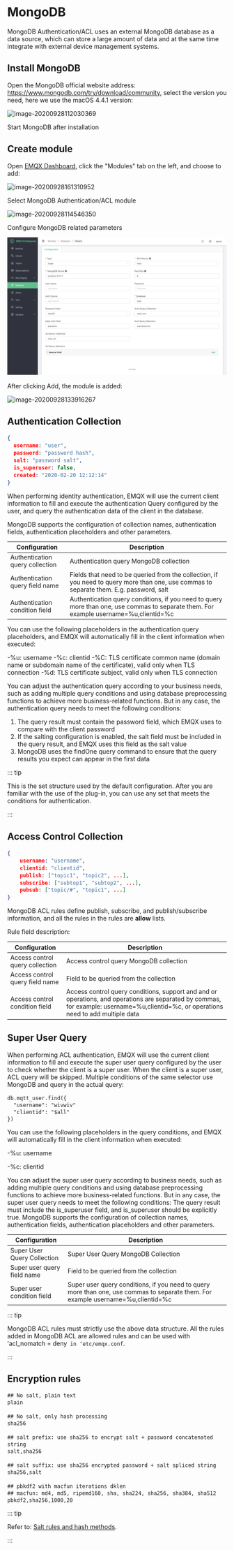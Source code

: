 # MongoDB

MongoDB Authentication/ACL uses an external MongoDB database as a data source, which can store a large amount of data and at the same time integrate with external device management systems.

## Install MongoDB

Open the MongoDB official website address: https://www.mongodb.com/try/download/community, select the version you need, here we use the macOS 4.4.1 version:

![image-20200928112030369](./assets/auth_mongo1.png)

Start MongoDB after installation

## Create module

Open [EMQX Dashboard](http://127.0.0.1:18083/#/modules), click the "Modules" tab on the left, and choose to add:

![image-20200928161310952](./assets/modules.png)

Select MongoDB Authentication/ACL module

![image-20200928114546350](./assets/auth_mongo2.png)

Configure MongoDB related parameters

![image-20200928114832162](./assets/auth_mongo3.png)

After clicking Add, the module is added:

![image-20200928133916267](./assets/auth_mongo4.png)


## Authentication Collection

```json
{
  username: "user",
  password: "password hash",
  salt: "password salt",
  is_superuser: false,
  created: "2020-02-20 12:12:14"
}
```

When performing identity authentication, EMQX will use the current client information to fill and execute the authentication Query configured by the user, and query the authentication data of the client in the database.

MongoDB supports the configuration of collection names, authentication fields, authentication placeholders and other parameters.

| Configuration                   | Description                                                  |
| ------------------------------- | ------------------------------------------------------------ |
| Authentication query collection | Authentication query MongoDB collection                      |
| Authentication query field name | Fields that need to be queried from the collection, if you need to query more than one, use commas to separate them. E.g. password, salt |
| Authentication condition field  | Authentication query conditions, if you need to query more than one, use commas to separate them. For example username=%u,clientid=%c |

You can use the following placeholders in the authentication query placeholders, and EMQX will automatically fill in the client information when executed:

-%u: username
-%c: clientid
-%C: TLS certificate common name (domain name or subdomain name of the certificate), valid only when TLS connection
-%d: TLS certificate subject, valid only when TLS connection

You can adjust the authentication query according to your business needs, such as adding multiple query conditions and using database preprocessing functions to achieve more business-related functions. But in any case, the authentication query needs to meet the following conditions:

1. The query result must contain the password field, which EMQX uses to compare with the client password
2. If the salting configuration is enabled, the salt field must be included in the query result, and EMQX uses this field as the salt value
3. MongoDB uses the findOne query command to ensure that the query results you expect can appear in the first data

::: tip

This is the set structure used by the default configuration. After you are familiar with the use of the plug-in, you can use any set that meets the conditions for authentication.

:::

## Access Control Collection

```json
{
    username: "username",
    clientid: "clientid",
    publish: ["topic1", "topic2", ...],
    subscribe: ["subtop1", "subtop2", ...],
    pubsub: ["topic/#", "topic1", ...]
}
```

MongoDB ACL rules define publish, subscribe, and publish/subscribe information, and all the rules in the rules are **allow** lists.

Rule field description:


| Configuration                   | Description                                                  |
| ------------------------------- | ------------------------------------------------------------ |
| Access control query collection | Access control query MongoDB collection                      |
| Access control query field name | Field to be queried from the collection                      |
| Access control condition field  | Access control query conditions, support and and or operations, and operations are separated by commas, for example: username=%u,clientid=%c, or operations need to add multiple data |

## Super User Query

When performing ACL authentication, EMQX will use the current client information to fill and execute the super user query configured by the user to check whether the client is a super user. When the client is a super user, ACL query will be skipped.
Multiple conditions of the same selector use MongoDB and query in the actual query:

```
db.mqtt_user.find({
  "username": "wivwiv"
  "clientid": "$all"
})
```
You can use the following placeholders in the query conditions, and EMQX will automatically fill in the client information when executed:

-%u: username

-%c: clientid

You can adjust the super user query according to business needs, such as adding multiple query conditions and using database preprocessing functions to achieve more business-related functions. But in any case, the super user query needs to meet the following conditions:
The query result must include the is_superuser field, and is_superuser should be explicitly true.
MongoDB supports the configuration of collection names, authentication fields, authentication placeholders and other parameters.

| Configuration               | Description                                                  |
| --------------------------- | ------------------------------------------------------------ |
| Super User Query Collection | Super User Query MongoDB Collection                          |
| Super user query field name | Field to be queried from the collection                      |
| Super user condition field  | Super user query conditions, if you need to query more than one, use commas to separate them. For example username=%u,clientid=%c |

::: tip

MongoDB ACL rules must strictly use the above data structure. All the rules added in MongoDB ACL are allowed rules and can be used with ʻacl_nomatch = deny` in ʻetc/emqx.conf`.

:::

## Encryption rules

```shell
## No salt, plain text
plain

## No salt, only hash processing
sha256

## salt prefix: use sha256 to encrypt salt + password concatenated string
salt,sha256

## salt suffix: use sha256 encrypted password + salt spliced ​​string
sha256,salt

## pbkdf2 with macfun iterations dklen
## macfun: md4, md5, ripemd160, sha, sha224, sha256, sha384, sha512
pbkdf2,sha256,1000,20
```

::: tip

Refer to: [Salt rules and hash methods](https://docs.emqx.io/en/broker/latest/advanced/auth.html#password-salting-rules-and-hash-methods).

:::
